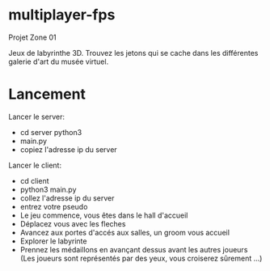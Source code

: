 # multiplayer-fps
Projet Zone 01

Jeux de labyrinthe 3D. 
Trouvez les jetons qui se cache dans les différentes galerie d'art du musée virtuel.

# Lancement
Lancer le server: 
- cd server python3 
- main.py
- copiez l'adresse ip du server

Lancer le client: 
- cd client 
- python3 main.py
- collez l'adresse ip du server
- entrez votre pseudo
- Le jeu commence, vous êtes dans le hall d'accueil
- Déplacez vous avec les fleches
- Avancez aux portes d'accés aux salles, un groom vous accueil
- Explorer le labyrinte
- Prennez les médaillons en avançant dessus avant les autres joueurs
(Les joueurs sont représentés par des yeux, vous croiserez sûrement ...)